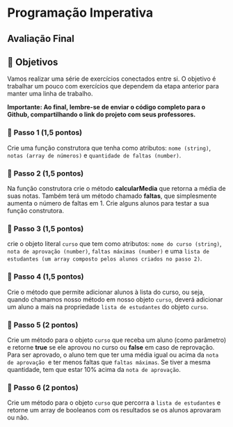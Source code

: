 # Programação Imperativa

## **Avaliação Final**

## 📌 **Objetivos**

Vamos realizar uma série de exercícios conectados entre si. O objetivo é trabalhar um pouco com exercícios que dependem da etapa anterior para manter uma linha de trabalho.

**Importante: Ao final, lembre-se de enviar o código completo para o Github, compartilhando o link do projeto com seus professores.**

### 📌 **Passo 1 (1,5 pontos)**

Crie uma função construtora que tenha como atributos: `nome (string)`, `notas (array de números)` e `quantidade de faltas (number)`.

### 📌 **Passo 2 (1,5 pontos)**

Na função construtora crie o método **calcularMedia** que retorna a média de suas notas. Também terá um método chamado **faltas**, que simplesmente aumenta o número de faltas em 1. Crie alguns alunos para testar a sua função construtora.

### 📌 **Passo 3 (1,5 pontos)**

crie o objeto literal `curso` que tem como atributos: `nome do curso (string)`, `nota de aprovação (number)`, `faltas máximas (number)` e uma `lista de estudantes (um array composto pelos alunos criados no passo 2)`.

### 📌 **Passo 4 (1,5 pontos)**

Crie o método que permite adicionar alunos à lista do curso, ou seja, quando chamamos nosso método em nosso objeto `curso`, deverá adicionar um aluno a mais na propriedade `lista de estudantes` do objeto `curso`.

### 📌 **Passo 5 (2 pontos)**

Crie um método para o objeto `curso` que receba um aluno (como parâmetro) e retorne **true** se ele aprovou no curso ou **false** em caso de reprovação. Para ser aprovado, o aluno tem que ter uma média igual ou acima da `nota de aprovação`  e ter menos faltas que `faltas máximas`. Se tiver a mesma quantidade, tem que estar 10% acima da `nota de aprovação`.

### 📌 **Passo 6 (2 pontos)**

Crie um método para o objeto `curso` que percorra a `lista de estudantes` e retorne um array de booleanos com os resultados se os alunos aprovaram ou não.
